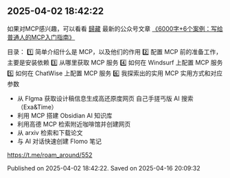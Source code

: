 
## 2025-04-02 18:42:22


如果对MCP感兴趣，可以看看 [歸藏](https://x.com/op7418?s=21)  最新的公众号文章  [《6000字&#43;6个案例：写给普通人的MCP入门指南》](https://mp.weixin.qq.com/s/BjsoBsUxCzeqXZq46_nrog)

目录：
1️⃣ 简单介绍什么是 MCP，以及他们的作用
2️⃣ 配置 MCP 前的准备工作，主要是安装依赖
3️⃣ 从哪里获取 MCP 服务
4️⃣ 如何在 Windsurf 上配置 MCP 服务
5️⃣ 如何在 ChatWise 上配置 MCP 服务
6️⃣ 我探索出的实用 MCP 实用方式和对应参数
* 从 FIgma 获取设计稿信息生成高还原度网页
自己手搓丐版 AI 搜索（Exa&amp;Time）
* 利用 MCP 搭建 Obsidian AI 知识库
* 利用高德 MCP 检索附近咖啡馆并创建网页
* 从 arxiv 检索和下载论文
* 与 AI 对话快速创建 Flomo 笔记

https://t.me/roam_around/552

Published on 2025-04-02 18:42:22. Saved on 2025-04-16 20:09:32
